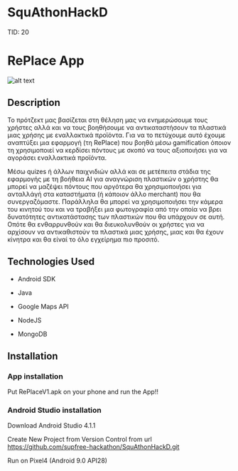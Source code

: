 # SquAthonHackD
TID: 20



# RePlace App
![alt text](https://github.com/supfree-hackathon/SquAthonHackD/blob/master/app/src/main/res/drawable-v24/logo.png)

## Description
Το πρότζεκτ μας βασίζεται στη θέληση μας να ενημερώσουμε τους χρήστες αλλά και να τους βοηθήσουμε να αντικαταστήσουν τα πλαστικά μιας χρήσης με εναλλακτικά προϊόντα. 
Για να το πετύχουμε αυτό έχουμε αναπτύξει μια εφαρμογή (τη RePlace) που βοηθά μέσω gamification όποιον τη χρησιμοποιεί να κερδίσει πόντους με σκοπό να τους αξιοποιήσει για να αγοράσει εναλλακτικά προϊόντα. 

Mέσω quizes ή άλλων παιχνιδιών αλλά και σε μετέπειτα στάδια της εφαρμογής με τη βοήθεια AI για αναγνώριση πλαστικών ο χρήστης θα μπορεί να μαζέψει πόντους που αργότερα θα χρησιμοποιήσει για ανταλλάγή στα καταστήματα (ή κάποιον άλλο merchant) που θα συνεργαζόμαστε. 
Παράλληλα θα μπορεί να χρησιμοποιήσει την κάμερα του κινητού του και να τραβήξει μια φωτογραφία από την οποία να βρει δυνατότητες αντικατάστασης των πλαστικών που θα υπάρχουν σε αυτή. 
Οπότε θα ενθαρρυνθούν και θα διευκολυνθούν οι χρήστες για να αρχίσουν να αντικαθιστούν τα πλαστικά μιας χρήσης, μιας και θα έχουν κίνητρα και θα είναί το όλο εγχείρημα πιο προσιτό.

## Technologies Used

- Android SDK

- Java

- Google Maps API

- NodeJS

- MongoDB



## Installation

### App installation

Put RePlaceV1.apk on your phone and run the App!!


### Android Studio installation

Download Android Studio 4.1.1

Create New Project from Version Control from url https://github.com/supfree-hackathon/SquAthonHackD.git

Run on Pixel4 (Android 9.0 API28)





